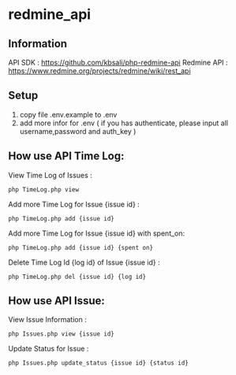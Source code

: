 # redmine_api

## Information

API SDK : https://github.com/kbsali/php-redmine-api
Redmine API : https://www.redmine.org/projects/redmine/wiki/rest_api


## Setup

1. copy file .env.example to .env
2. add more infor for .env ( if you has authenticate, please input all username,password and auth_key )


## How use API Time Log:

View Time Log of Issues :

```
php TimeLog.php view
```

Add more Time Log for Issue {issue id} :

```
php TimeLog.php add {issue id}
```

Add more Time Log for Issue {issue id} with spent_on:

```
php TimeLog.php add {issue id} {spent on}
```

Delete Time Log Id {log id} of Issue {issue id} :


```
php TimeLog.php del {issue id} {log id}
```

## How use API Issue:

View Issue Information :

```
php Issues.php view {issue id}
```

Update Status for Issue :

```
php Issues.php update_status {issue id} {status id}
```
